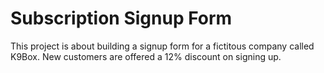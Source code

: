 # Subscription Signup Form
This project is about building a signup form for a fictitous company called K9Box. New customers are offered a 12% discount on signing up.